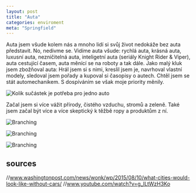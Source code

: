 ```yaml
---
layout: post
title: "Auta"
categories: enviroment
meta: "Springfield"
---
```


Auta jsem všude kolem nás a mnoho lidí si svůj život nedokáže bez auta představit. No, nedivme se. Vidíme auta všude: rychlá auta, krásná auta, luxusní auta, nezničitelná auta, inteligetní auta (seriály Knight Rider & Viper), auta cestující časem, auta měnící se na roboty a tak dále. Jako malý kluk jsem zbožňoval auta: Hrál jsem si s nimi, kreslil jsem je, navrhoval vlastní modely, sledoval jsem pořady a kupoval si časopisy o autech. Chtěl jsem se stát automechanikem. S dospíváním se však moje priority měnily.

![Kolik sučástek je potřeba pro jedno auto](https://www.carwrecker.nz/wp-content/uploads/2016/05/car-parts.png)

Začal jsem si více vážit přírody, čistého vzduchu, stromů a zeleně. Také jsem začal být více a více skeptický k těžbě ropy a produktům z ní.

![Branching](//www.washingtonpost.com/blogs/wonkblog/files/2015/08/7hAJ4qG1.gif)

![Branching](//john-s-allen.com/blog/wp-content/uploads/2016/04/seattle-poster.jpg)

![Branching](//i.ytimg.com/vi/g_ILtWzH3Ko/maxresdefault.jpg)

## sources
//www.washingtonpost.com/news/wonk/wp/2015/08/10/what-cities-would-look-like-without-cars/
//www.youtube.com/watch?v=g_ILtWzH3Ko
